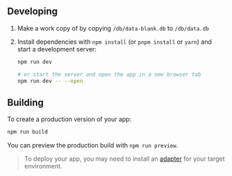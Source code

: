 ## Developing

1. Make a work copy of by copying `/db/data-blank.db` to `/db/data.db`
2. Install dependencies with `npm install` (or `pnpm install` or `yarn`) and start a development server:

    ```bash
    npm run dev

    # or start the server and open the app in a new browser tab
    npm run dev -- --open
    ```

## Building

To create a production version of your app:

```bash
npm run build
```

You can preview the production build with `npm run preview`.

> To deploy your app, you may need to install an [adapter](https://kit.svelte.dev/docs/adapters) for your target environment.
